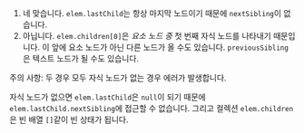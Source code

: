 1. 네 맞습니다. `elem.lastChild`는 항상 마지막 노드이기 때문에 `nextSibling`이 없습니다.
2. 아닙니다. `elem.children[0]`은 *요소 노드 중* 첫 번째 자식 노드를 나타내기 때문입니다. 이 앞에 요소 노드가 아닌 다른 노드가 올 수도 있습니다. `previousSibling`은 텍스트 노드가 될 수도 있습니다.

주의 사항: 두 경우 모두 자식 노드가 없는 경우 에러가 발생합니다.

자식 노드가 없으면 `elem.lastChild`은 `null`이 되기 때문에 `elem.lastChild.nextSibling`에 접근할 수 없습니다. 그리고 컬렉션 `elem.children`은 빈 배열 `[]`같이 빈 상태가 됩니다.
